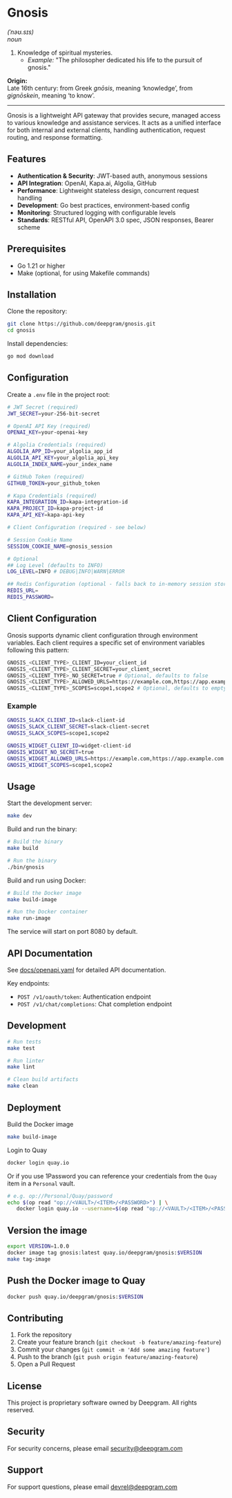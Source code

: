 # Gnosis

_(ˈnəʊ.sɪs)_  
_noun_

1. Knowledge of spiritual mysteries.
   - _Example:_ "The philosopher dedicated his life to the pursuit of gnosis."

**Origin:**  
Late 16th century: from Greek _gnōsis_, meaning ‘knowledge’, from _gignōskein_, meaning ‘to know’.

---

Gnosis is a lightweight API gateway that provides secure, managed access to various knowledge and assistance services. It acts as a unified interface for both internal and external clients, handling authentication, request routing, and response formatting.

## Features

- **Authentication & Security**: JWT-based auth, anonymous sessions
- **API Integration**: OpenAI, Kapa.ai, Algolia, GitHub
- **Performance**: Lightweight stateless design, concurrent request handling
- **Development**: Go best practices, environment-based config
- **Monitoring**: Structured logging with configurable levels
- **Standards**: RESTful API, OpenAPI 3.0 spec, JSON responses, Bearer scheme

## Prerequisites

- Go 1.21 or higher
- Make (optional, for using Makefile commands)

## Installation

Clone the repository:

```sh
git clone https://github.com/deepgram/gnosis.git
cd gnosis
```

Install dependencies:

```sh
go mod download
```

## Configuration

Create a `.env` file in the project root:

```sh
# JWT Secret (required)
JWT_SECRET=your-256-bit-secret

# OpenAI API Key (required)
OPENAI_KEY=your-openai-key

# Algolia Credentials (required)
ALGOLIA_APP_ID=your_algolia_app_id
ALGOLIA_API_KEY=your_algolia_api_key
ALGOLIA_INDEX_NAME=your_index_name

# GitHub Token (required)
GITHUB_TOKEN=your_github_token

# Kapa Credentials (required)
KAPA_INTEGRATION_ID=kapa-integration-id
KAPA_PROJECT_ID=kapa-project-id
KAPA_API_KEY=kapa-api-key

# Client Configuration (required - see below)

# Session Cookie Name
SESSION_COOKIE_NAME=gnosis_session

# Optional
## Log Level (defaults to INFO)
LOG_LEVEL=INFO # DEBUG|INFO|WARN|ERROR

## Redis Configuration (optional - falls back to in-memory session store)
REDIS_URL=
REDIS_PASSWORD=
```

## Client Configuration

Gnosis supports dynamic client configuration through environment variables. Each client requires a specific set of environment variables following this pattern:

```sh
GNOSIS_<CLIENT_TYPE>_CLIENT_ID=your_client_id
GNOSIS_<CLIENT_TYPE>_CLIENT_SECRET=your_client_secret
GNOSIS_<CLIENT_TYPE>_NO_SECRET=true # Optional, defaults to false
GNOSIS_<CLIENT_TYPE>_ALLOWED_URLS=https://example.com,https://app.example.com # Optional, defaults to empty
GNOSIS_<CLIENT_TYPE>_SCOPES=scope1,scope2 # Optional, defaults to empty
```

### Example

```sh
GNOSIS_SLACK_CLIENT_ID=slack-client-id
GNOSIS_SLACK_CLIENT_SECRET=slack-client-secret
GNOSIS_SLACK_SCOPES=scope1,scope2

GNOSIS_WIDGET_CLIENT_ID=widget-client-id
GNOSIS_WIDGET_NO_SECRET=true
GNOSIS_WIDGET_ALLOWED_URLS=https://example.com,https://app.example.com
GNOSIS_WIDGET_SCOPES=scope1,scope2
```

## Usage

Start the development server:

```sh
make dev
```

Build and run the binary:

```sh
# Build the binary
make build

# Run the binary
./bin/gnosis
```

Build and run using Docker:

```sh
# Build the Docker image
make build-image

# Run the Docker container
make run-image
```

The service will start on port 8080 by default.

## API Documentation

See [docs/openapi.yaml](./docs/openapi.yaml) for detailed API documentation.

Key endpoints:

- `POST /v1/oauth/token`: Authentication endpoint
- `POST /v1/chat/completions`: Chat completion endpoint

## Development

```sh
# Run tests
make test

# Run linter
make lint

# Clean build artifacts
make clean
```

## Deployment

Build the Docker image

```sh
make build-image
```

Login to Quay

```sh
docker login quay.io
```

Or if you use 1Password you can reference your credentials from the `Quay` item in a `Personal` vault.

```sh
# e.g. op://Personal/Quay/password
echo $(op read "op://<VAULT>/<ITEM>/<PASSWORD>") | \
   docker login quay.io --username=$(op read "op://<VAULT>/<ITEM>/<PASSWORD>") --password-stdin
```

## Version the image

```sh
export VERSION=1.0.0
docker image tag gnosis:latest quay.io/deepgram/gnosis:$VERSION
make tag-image
```

## Push the Docker image to Quay

```sh
docker push quay.io/deepgram/gnosis:$VERSION
```

## Contributing

1. Fork the repository
2. Create your feature branch (`git checkout -b feature/amazing-feature`)
3. Commit your changes (`git commit -m 'Add some amazing feature'`)
4. Push to the branch (`git push origin feature/amazing-feature`)
5. Open a Pull Request

## License

This project is proprietary software owned by Deepgram. All rights reserved.

## Security

For security concerns, please email <security@deepgram.com>

## Support

For support questions, please email <devrel@deepgram.com>

